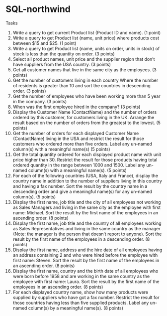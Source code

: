 # SQL-northwind
Tasks

1.	Write a query to get current Product list (Product ID and name). (1 point)
2.	Write a query to get Product list (name, unit price) where products cost between $15 and $25. (1 point)
3.	Write a query to get Product list (name, units on order, units in stock) of stock is less than the quantity on order. (3 points)
4.	Select all product names, unit price and the supplier region that don’t have suppliers from the USA country. (3 points)
5.	Get all customer names that live in the same city as the employees. (3 points)
6.	Get the number of customers living in each country Where the number of residents is greater than 10 and sort the countries in descending order. (3 points)
7.	Get the number of employees who have been working more than 5 year in the company. (3 points)
8.	When was the first employee hired in the company? (3 points)
9.	Display the Customer Name (ContactName) and the number of orders ordered by this customer, for customers living in the UK. Arrange the result based on the number of orders from the greatest to the lowest. (5 points)
10.	Get the number of orders for each displayed Customer Name (ContactName) living in the USA and restrict the result for those customers who ordered more than five orders. Label any un-named column(s) with a meaningful name(s) (5 points)
11.	Get the total quantity ordered for each displayed product name with unit price higher than 30. Restrict the result for those products having total ordered quantity in the range between 1000 and 1500. Label any un-named column(s) with a meaningful name(s). 
(5 points)
12.	For each of the following countries (USA, Italy and France), display the country name in addition to the number of suppliers living in this country and having a fax number. Sort the result by the country name in a descending order and give a meaningful name(s) for any un-named column(s). (5 points)
13.	Display the first name, job title and the city of all employees not working as Sales Managers and living in the same city as the employee with first name: Michael. Sort the result by the first name of the employees in an ascending order. (8 points) 
14.	Display the first name, job title and the country of all employees working as Sales Representatives and living in the same country as the manager (Note: the manager is the person that doesn’t report to anyone). Sort the result by the first name of the employees in a descending order. (8 points)
15.	Display the first name, address and the hire date of all employees having an address containing 2 and who were hired before the employee with first name: Steven. Sort the result by the first name of the employees in an ascending order. (8 points)
16.	Display the first name, country and the birth date of all employees who were born before 1958 and are working in the same country as the employee with first name: Laura. Sort the result by the first name of the employees in an ascending order. (8 points)
17.	For each displayed country name, show how many products were supplied by suppliers who have got a fax number. Restrict the result for those countries having less than five supplied products. Label any un-named column(s) by a meaningful name(s). (8 points)
